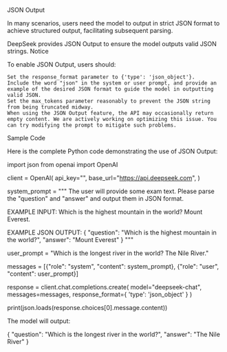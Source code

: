 JSON Output

In many scenarios, users need the model to output in strict JSON format to achieve structured output, facilitating subsequent parsing.

DeepSeek provides JSON Output to ensure the model outputs valid JSON strings.
Notice

To enable JSON Output, users should:

    Set the response_format parameter to {'type': 'json_object'}.
    Include the word "json" in the system or user prompt, and provide an example of the desired JSON format to guide the model in outputting valid JSON.
    Set the max_tokens parameter reasonably to prevent the JSON string from being truncated midway.
    When using the JSON Output feature, the API may occasionally return empty content. We are actively working on optimizing this issue. You can try modifying the prompt to mitigate such problems.

Sample Code

Here is the complete Python code demonstrating the use of JSON Output:

import json
from openai import OpenAI

client = OpenAI(
    api_key="<your api key>",
    base_url="https://api.deepseek.com",
)

system_prompt = """
The user will provide some exam text. Please parse the "question" and "answer" and output them in JSON format. 

EXAMPLE INPUT: 
Which is the highest mountain in the world? Mount Everest.

EXAMPLE JSON OUTPUT:
{
    "question": "Which is the highest mountain in the world?",
    "answer": "Mount Everest"
}
"""

user_prompt = "Which is the longest river in the world? The Nile River."

messages = [{"role": "system", "content": system_prompt},
            {"role": "user", "content": user_prompt}]

response = client.chat.completions.create(
    model="deepseek-chat",
    messages=messages,
    response_format={
        'type': 'json_object'
    }
)

print(json.loads(response.choices[0].message.content))

The model will output:

{
    "question": "Which is the longest river in the world?",
    "answer": "The Nile River"
}
